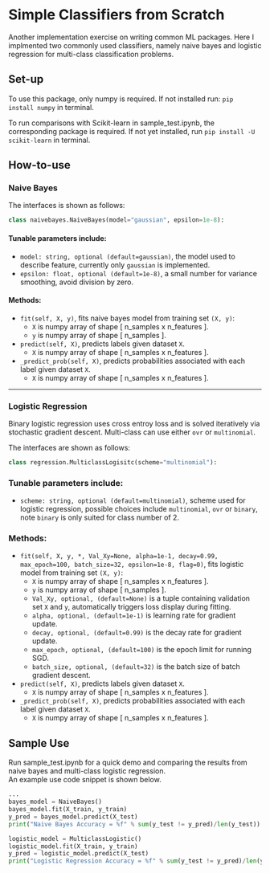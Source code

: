 # Simple Classifiers from Scratch

Another implementation exercise on writing common ML packages. Here I implmented two commonly used classifiers, namely naive bayes and logistic regression for multi-class classification problems.

## Set-up
To use this package, only numpy is required. If not installed run: `pip install numpy` in terminal.

To run comparisons with Scikit-learn in sample_test.ipynb, the corresponding package is required. If not yet installed, run `pip install -U scikit-learn` in terminal.

## How-to-use 

### Naive Bayes
The interfaces is shown as follows: 
```python
class naivebayes.NaiveBayes(model="gaussian", epsilon=1e-8):
```

#### Tunable parameters include:
- `model: string, optional (default=gaussian)`, the model used to describe feature, currently only `gaussian` is implemented.
- `epsilon: float, optional (default=1e-8)`, a small number for variance smoothing, avoid division by zero.

#### Methods:
- `fit(self, X, y)`, fits naive bayes model from training set `(X, y)`:
  - `X` is numpy array of shape [ n_samples x n_features ].
  - `y` is numpy array of shape [ n_samples ].
- `predict(self, X)`, predicts labels given dataset `X`.
  - `X` is numpy array of shape [ n_samples x n_features ].
- `_predict_prob(self, X)`, predicts probabilities associated with each label given dataset `X`.
  - `X` is numpy array of shape [ n_samples x n_features ].
*** 
### Logistic Regression
Binary logistic regression uses cross entroy loss and is solved iteratively via stochastic gradient descent.
Multi-class can use either `ovr` or `multinomial`.

The interfaces are shown as follows: 
```python
class regression.MulticlassLogisitc(scheme="multinomial"):
```

### Tunable parameters include:
- `scheme: string, optional (default=multinomial)`, scheme used for logistic regression, possible choices include `multinomial`, `ovr` or `binary`, note `binary` is only suited for class number of 2.

### Methods:
- `fit(self, X, y, *, Val_Xy=None, alpha=1e-1, decay=0.99, max_epoch=100, batch_size=32, epsilon=1e-8, flag=0)`, fits logistic model from training set `(X, y)`:
  - `X` is numpy array of shape [ n_samples x n_features ].
  - `y` is numpy array of shape [ n_samples ].
  - `Val_Xy, optional, (default=None)` is a tuple containing validation set `X` and `y`, automatically triggers loss display during fitting.
  - `alpha, optional, (default=1e-1)` is learning rate for gradient update. 
  - `decay, optional, (default=0.99)` is the decay rate for gradient update.
  - `max_epoch, optional, (default=100)` is the epoch limit for running SGD.
  - `batch_size, optional, (default=32)` is the batch size of batch gradient descent.
- `predict(self, X)`, predicts labels given dataset `X`.
  - `X` is numpy array of shape [ n_samples x n_features ].
- `_predict_prob(self, X)`, predicts probabilities associated with each label given dataset `X`.
  - `X` is numpy array of shape [ n_samples x n_features ].


## Sample Use
Run sample_test.ipynb for a quick demo and comparing the results from naive bayes and multi-class logistic regression.  
An example use code snippet is shown below.
```python
...
bayes_model = NaiveBayes()
bayes_model.fit(X_train, y_train)
y_pred = bayes_model.predict(X_test)
print("Naive Bayes Accuracy = %f" % sum(y_test != y_pred)/len(y_test))

logistic_model = MulticlassLogistic()
logistic_model.fit(X_train, y_train)
y_pred = logistic_model.predict(X_test)
print("Logistic Regression Accuracy = %f" % sum(y_test != y_pred)/len(y_test))
```
